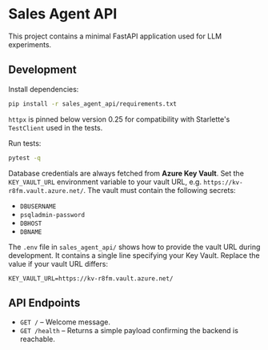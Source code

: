 # Sales Agent API

This project contains a minimal FastAPI application used for LLM experiments.

## Development

Install dependencies:

```bash
pip install -r sales_agent_api/requirements.txt
```

`httpx` is pinned below version 0.25 for compatibility with Starlette's
`TestClient` used in the tests.

Run tests:

```bash
pytest -q
```

Database credentials are always fetched from **Azure Key Vault**. Set the
`KEY_VAULT_URL` environment variable to your vault URL, e.g.
`https://kv-r8fm.vault.azure.net/`. The vault must
contain the following secrets:

- `DBUSERNAME`
- `psqladmin-password`
- `DBHOST`
- `DBNAME`

The `.env` file in `sales_agent_api/` shows how to provide the vault URL during
development. It contains a single line specifying your Key Vault. Replace the
value if your vault URL differs:

```dotenv
KEY_VAULT_URL=https://kv-r8fm.vault.azure.net/
```

## API Endpoints

- `GET /` – Welcome message.
- `GET /health` – Returns a simple payload confirming the backend is reachable.
